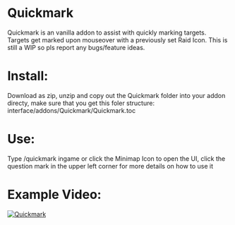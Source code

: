 # Quickmark
Quickmark is an vanilla addon to assist with quickly marking targets.
Targets get marked upon mouseover with a previously set Raid Icon.
This is still a WIP so pls report any bugs/feature ideas.

# Install:

Download as zip, unzip and copy out the Quickmark folder into your addon directy, make sure that you get this foler structure: interface/addons/Quickmark/Quickmark.toc

# Use:
Type /quickmark ingame or click the Minimap Icon to open the UI, click the question mark in the upper left corner for more details on how to use it

# Example Video:
[![Quickmark](https://i.imgur.com/CghFOXz.jpg)](https://streamable.com/lmz3h)
